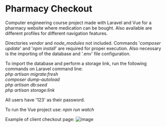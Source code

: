 # Pharmacy Checkout

Computer engineering course project made with Laravel and Vue for a pharmacy website where medication can be bought. 
Also available are different profiles for different navigation features.

Directories _vendor_ and _node_modules_ not included. Commands '_composer update_' and '_npm install_' are required for proper execution. 
Also necessary is the importing of the database and '.env' file configuration.

To import the database and perform a storage link, run the following commands on Laravel command line:<br/>
_php artisan migrate:fresh_<br/>
_composer dump-autoload_<br/>
_php artisan db:seed_<br/>
_php artisan storage:link_

All users have '123' as their password.

To run the Vue project use: _npm run watch_

Example of client checkout page:
![image](https://user-images.githubusercontent.com/25649121/141104808-8607a754-a0fe-4b28-8156-87f8f7d7a8ab.png)
